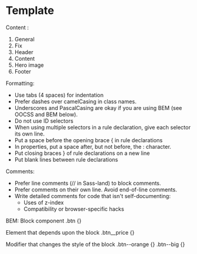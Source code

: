 # Template

Content :

1. General
2. Fix
3. Header
4. Content
5. Hero image
6. Footer

Formatting:

* Use tabs (4 spaces) for indentation
* Prefer dashes over camelCasing in class names.
* Underscores and PascalCasing are okay if you are using BEM (see OOCSS and BEM below).
* Do not use ID selectors
* When using multiple selectors in a rule declaration, give each selector its own line.
* Put a space before the opening brace { in rule declarations
* In properties, put a space after, but not before, the : character.
* Put closing braces } of rule declarations on a new line
* Put blank lines between rule declarations

Comments:

* Prefer line comments (// in Sass-land) to block comments.
* Prefer comments on their own line. Avoid end-of-line comments.
* Write detailed comments for code that isn't self-documenting:
    * Uses of z-index
    * Compatibility or browser-specific hacks


BEM:
Block component
.btn {}

Element that depends upon the block
.btn__price {}

Modifier that changes the style of the block
.btn--orange {}
.btn--big {}
